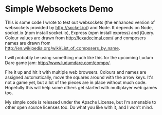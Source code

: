 # Simple Websockets Demo

This is some code I wrote to test out websockets (the enhanced version of websockets
provided by http://socket.io/) and Node. It depends on Node, socket.io (npm install socket.io),
Express (npm install express) and jQuery. Colour values are drawn from http://lexadecimal.com/ and
composers names are drawn from http://en.wikipedia.org/wiki/List_of_composers_by_name.

I will probably be using something much like this for the upcoming Ludum Dare game jam:
http://www.ludumdare.com/compo/.

Fire it up and hit it with multiple web browsers. Colours and names are assigned automatically,
move the squares around with the arrow keys. It's not a game yet, but a lot of the pieces
are in place without much code. Hopefully this will help some others get started with
multiplayer web games too.

My simple code is released under the Apache License, but I'm amenable to other open source
licenses too. Do what you like with it, and I won't mind.
